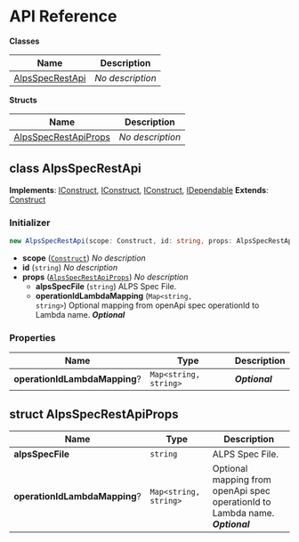 # API Reference

**Classes**

Name|Description
----|-----------
[AlpsSpecRestApi](#cdk-alps-spec-rest-api-alpsspecrestapi)|*No description*


**Structs**

Name|Description
----|-----------
[AlpsSpecRestApiProps](#cdk-alps-spec-rest-api-alpsspecrestapiprops)|*No description*



## class AlpsSpecRestApi  <a id="cdk-alps-spec-rest-api-alpsspecrestapi"></a>



__Implements__: [IConstruct](#constructs-iconstruct), [IConstruct](#aws-cdk-core-iconstruct), [IConstruct](#constructs-iconstruct), [IDependable](#aws-cdk-core-idependable)
__Extends__: [Construct](#aws-cdk-core-construct)

### Initializer




```ts
new AlpsSpecRestApi(scope: Construct, id: string, props: AlpsSpecRestApiProps)
```

* **scope** (<code>[Construct](#aws-cdk-core-construct)</code>)  *No description*
* **id** (<code>string</code>)  *No description*
* **props** (<code>[AlpsSpecRestApiProps](#cdk-alps-spec-rest-api-alpsspecrestapiprops)</code>)  *No description*
  * **alpsSpecFile** (<code>string</code>)  ALPS Spec File. 
  * **operationIdLambdaMapping** (<code>Map<string, string></code>)  Optional mapping from openApi spec operationId to Lambda name. __*Optional*__



### Properties


Name | Type | Description 
-----|------|-------------
**operationIdLambdaMapping**? | <code>Map<string, string></code> | __*Optional*__



## struct AlpsSpecRestApiProps  <a id="cdk-alps-spec-rest-api-alpsspecrestapiprops"></a>






Name | Type | Description 
-----|------|-------------
**alpsSpecFile** | <code>string</code> | ALPS Spec File.
**operationIdLambdaMapping**? | <code>Map<string, string></code> | Optional mapping from openApi spec operationId to Lambda name.<br/>__*Optional*__



